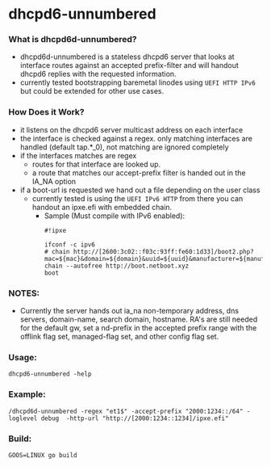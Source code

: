 # dhcpd6-unnumbered

### What is dhcpd6d-unnumbered?
- dhcpd6d-unnumbered is a stateless dhcpd6 server that looks at interface routes against an accepted prefix-filter and will handout dhcpd6 replies with the requested information.
- currently tested bootstrapping baremetal linodes using `UEFI HTTP IPv6` but could be extended for other use cases.

### How Does it Work?
- it listens on the dhcpd6 server multicast address on each interface 
- the interface is checked against a regex. only matching interfaces are handled (default tap.*_0), not matching are ignored completely
- if the interfaces matches are regex
	- routes for that interface are looked up.
    - a route that matches our accept-prefix filter is handed out in the IA_NA option
- if a boot-url is requested we hand out a file depending on the user class
  - currently tested is using the `UEFI IPv6 HTTP` from there you can handout an ipxe.efi with embedded chain.
    - Sample (Must compile with IPv6 enabled):
      ```
      #!ipxe

      ifconf -c ipv6
      # chain http://[2600:3c02::f03c:93ff:fe60:1d33]/boot2.php?mac=${mac}&domain=${domain}&uuid=${uuid}&manufacturer=${manufacturer}&product=${product}&serial=${serial}
      chain --autofree http://boot.netboot.xyz
      boot
      ```

### NOTES:
- Currently the server hands out ia_na non-temporary address, dns servers, domain-name, search domain, hostname.  RA's are still needed for the default gw, set a nd-prefix in the accepted prefix range with the offlink flag set, managed-flag set, and other config flag set.

### Usage:
```
dhcpd6-unnumbered -help
```

### Example:
```
/dhcpd6d-unnumbered -regex "et1$" -accept-prefix "2000:1234::/64" -loglevel debug  -http-url "http://[2000:1234::1234]/ipxe.efi"
```

### Build:
```
GOOS=LINUX go build
```
